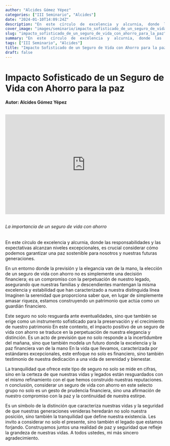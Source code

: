 ```yaml
---
author: "Alcides Gómez Yépez"
categories: ["III Seminario", "Alcides"]
date: "2024-01-10T14:09:24Z"
description: "En  este  círculo  de  excelencia  y  alcurnia,  donde  las  responsabilidades  y  las  expectativas alcanzan  niveles  excepcionales,  es  crucial  considerar  cómo  podemos  garantizar  una  paz sostenible para nosotros y nuestras futuras generaciones..."
cover_image: "images/seminario/impacto_sofisticado_de_un_seguro_de_vida_con_ahorro_para_la_paz.png"
slug: "impacto_sofisticado_de_un_seguro_de_vida_con_ahorro_para_la_paz"
summary: "En  este  círculo  de  excelencia  y  alcurnia,  donde  las  responsabilidades  y  las  expectativas alcanzan  niveles  excepcionales,  es  crucial  considerar  cómo  podemos  garantizar  una  paz sostenible para nosotros y nuestras futuras generaciones... "
tags: ["III Seminario", "Alcides"]
title: "Impacto Sofisticado de un Seguro de Vida con Ahorro para la paz"
draft: false
---
```


# Impacto Sofisticado de un Seguro de Vida con Ahorro para la paz
<div style="display: flex; justify-content: flex-start; font-weight: bold; margin-bottom: 30px;"> 
Autor: Alcides Gómez Yépez
</div>

<div style="display: flex; justify-content: center; margin-bottom: 30px;">
<iframe width="560" height="315" src="https://www.youtube.com/embed/vtelOfRVPwM?si=JQaQ4f5cbhBtD29T" title="YouTube video player" frameborder="0" allow="accelerometer; autoplay; clipboard-write; encrypted-media; gyroscope; picture-in-picture; web-share" allowfullscreen></iframe></div>

###### La importancia de un seguro de vida con ahorro

En  este  círculo  de  excelencia  y  alcurnia,  donde  las  responsabilidades  y  las  expectativas alcanzan  niveles  excepcionales,  es  crucial  considerar  cómo  podemos  garantizar  una  paz sostenible para nosotros y nuestras futuras generaciones.

En un entorno donde la previsión y la elegancia van de la mano, la elección de un seguro de vida  con  ahorro  no  es  simplemente  una  decisión  financiera;  es  un  compromiso  con  la perpetuación de nuestro legado, asegurando que nuestras familias y descendientes mantengan la misma excelencia y estabilidad que han caracterizado a nuestra distinguida línea Imaginen la serenidad que proporciona saber que, en lugar de simplemente amasar riqueza, estamos construyendo un patrimonio que actúa como un guardián financiero. 

Este seguro no solo resguarda ante eventualidades, sino que también se erige como un instrumento sofisticado para la preservación y el crecimiento de nuestro patrimonio En  este  contexto,  el  impacto  positivo  de  un  seguro  de  vida  con  ahorro  se  traduce  en  la perpetuación de nuestra elegancia y distinción. Es un acto de previsión que no solo responde a la incertidumbre del mañana, sino que también modela un futuro donde la excelencia y la paz financiera van de la mano En la vida que llevamos, caracterizada por estándares excepcionales, este enfoque no solo es financiero, sino también testimonio de nuestra dedicación a una vida de serenidad y bienestar. 

La tranquilidad que ofrece este tipo de seguro no solo se mide en cifras, sino en la certeza de que nuestras vidas y legados están resguardados con el mismo refinamiento con el que hemos construido nuestras reputaciones. n conclusión, considerar un seguro de vida con ahorro en este selecto grupo no solo es un gesto de prudencia financiera, sino una afirmación de nuestro compromiso con la paz y la continuidad de nuestra estirpe. 

Es un símbolo de la distinción que caracteriza nuestras vidas y la seguridad de que nuestras generaciones venideras heredarán no solo nuestra posición, sino también la tranquilidad que define nuestra existencia. Les invito a considerar no solo el presente, sino también el legado que estamos forjando. Construyamos juntos una realidad de paz y seguridad que refleje la grandeza de nuestras vidas. A todos ustedes, mi más sincero agradecimiento. 